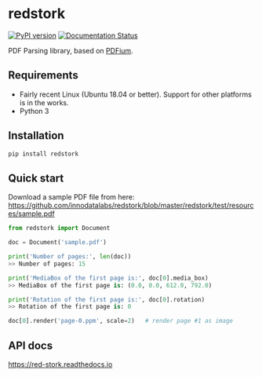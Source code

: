 # redstork
[![PyPI version](https://badge.fury.io/py/redstork.svg)](https://badge.fury.io/py/redstork)
[![Documentation Status](https://readthedocs.org/projects/red-stork/badge/?version=latest)](https://red-stork.readthedocs.io/en/latest/?badge=latest)

<p align="center"><imp src="graphics/redstork.svg"></p>

PDF Parsing library, based on [PDFium](https://pdfium.googlesource.com/pdfium/).

## Requirements

* Fairly recent Linux (Ubuntu 18.04 or better). Support for other platforms is in the works.
* Python 3

## Installation
```bash
pip install redstork
```

## Quick start

Download a sample PDF file from here: https://github.com/innodatalabs/redstork/blob/master/redstork/test/resources/sample.pdf

```python
from redstork import Document

doc = Document('sample.pdf')

print('Number of pages:', len(doc))
>> Number of pages: 15

print('MediaBox of the first page is:', doc[0].media_box)
>> MediaBox of the first page is: (0.0, 0.0, 612.0, 792.0)

print('Rotation of the first page is:', doc[0].rotation)
>> Rotation of the first page is: 0

doc[0].render('page-0.ppm', scale=2)   # render page #1 as image
```

## API docs

https://red-stork.readthedocs.io
